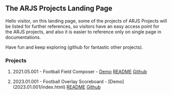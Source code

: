 ## The ARJS Projects Landing Page

Hello visitor, on this landing page, some of the projects of ARJS Projects will be listed for further references, so visitors have an easy access point for the ARJS projects, and also it is easier to reference only on single page in documentations.

Have fun and keep exploring (github for fantastic other projects).

### Projects

1) 2021.05.001 - Football Field Composer - [Demo](2021.05.001/index.html) [README](2021.05.001/README.md) [Github](https://github.com/arjs-public/2021.05.001.git/) 
   
2) 2023.01.001 - Football Overlay Scoreboard - [Demo] (2023.01.001/index.html) [README](2023.01.001/README.md) [Github](https://github.com/arjs-public/2023.01.001.git/)
